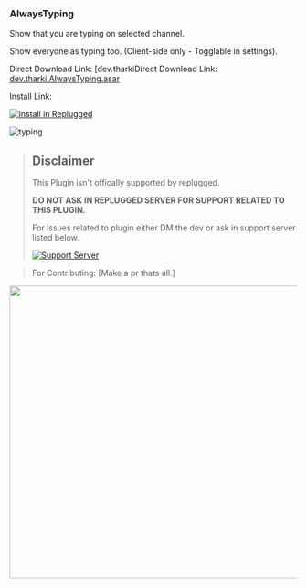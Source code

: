 ### AlwaysTyping

Show that you are typing on selected channel.

Show everyone as typing too. (Client-side only - Togglable in settings).

Direct Download Link: [dev.tharkiDirect Download Link: [dev.tharki.AlwaysTyping.asar](https://github.com/TharkiDev/AlwaysTyping/releases/latest/download/dev.tharki.AlwaysTyping.asar)

Install Link:

[![Install in Replugged](https://img.shields.io/badge/-Install%20in%20Replugged-blue?style=for-the-badge&logo=none)](https://replugged.dev/install?identifier=TharkiDev/AlwaysTyping&source=github)

![typing](https://TharkiDev.github.io/files-random-host/bdpluginsassets/typing.gif)

> ## Disclaimer
>
> This Plugin isn't offically supported by replugged.
>
>**DO NOT ASK IN REPLUGGED SERVER FOR SUPPORT RELATED TO THIS PLUGIN.**
>
> For issues related to plugin either DM the dev or ask in support server listed below.
>
>
> [![Support Server](https://discordapp.com/api/guilds/919649417005506600/widget.png?style=banner3)](https://discord.gg/SgKSKyh9gY)





> For Contributing: [Make a pr thats all.]


[<img src="https://sirio-network.com/flashcord/store/embed.png" width="512">](https://sirio-network.com/flashcord/store/alwaystyping)